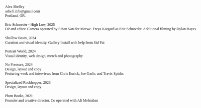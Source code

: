<html lang="en">
<head>
    <meta charset="UTF-8">
    <meta name="viewport" content="width=device-width, initial-scale=1.0">
    <meta http-equiv="X-UA-Compatible" content="ie=edge">
    <style>
        * {
            font-family: Times New Roman, serif;
        }
        body {
            margin: 0;
            font-size: 12px; /* Font size set to 12px */
            line-height: 1.2; /* Tight line height */
        }
        a, a:visited {
            color: black;
            font-style: italic;
            text-decoration: none;
        }
        .information {
            z-index: 1000;
            margin: 1.2em;
            position: absolute;
            font-size: 12px; /* Font size set to 12px */
            line-height: 1.2; /* Tight line height */
        }
        .container {
            z-index: 1;
            width: 100vw;
            height: 100vh;
            margin: auto;
            position: relative;
        }
        .image_container {
            width: 800px;
            height: 500px;
            display: flex;
        }
    </style>
</head>
<body>
    <div class="information" style="text-align: left;">
        Alex Shelley <br>
        ashell.info@gmail.com<br>
        Portland, OR.<br>
        <br>
        Eric Schroeder - High Low, 2025<br>
        DP and editor. Camera operated by Ethan Van der Merwe. Freya Kargard as Eric Schroeder. Additional filming by Dylan Hayes<br>
        <br>
        Shallow Basin, 2024<br>
        Curation and visual identity. Gallery Install with help from Sid Pai<br>
        <br>
        Portrait World, 2024<br>
        Visual identity, web design, merch and photography<br>
        <br>
        No Pressure, 2024<br>
        Design, layout and copy<br>
        Featuring work and interviews from Chris Eurick, Joe Garlic and Travis Spinks<br>
        <br>
        Specialized Rockhopper, 2023<br>
        Design, layout and copy<br>
        <br>
        Plum Books, 2021<br>
        Founder and creative director. Co operated with Ali Mehraban<br>
    </div>
    <div class="container" style="pointer-events: auto;">
        <div class="image_container">
            <div class="image_1"></div>
            <div class="image_2"></div>
        </div>
    </div>
</body>
</html>
